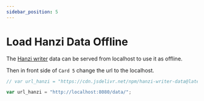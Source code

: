 ```yaml
---
sidebar_position: 5
---
```


# Load Hanzi Data Offline

The [Hanzi writer](https://github.com/chanind/hanzi-writer-data) data can be served from localhost to use it as offline. 

Then in front side of `Card 5` change the url to the localhost.

```js
// var url_hanzi = "https://cdn.jsdelivr.net/npm/hanzi-writer-data@latest/";

var url_hanzi = "http://localhost:8080/data/";
```